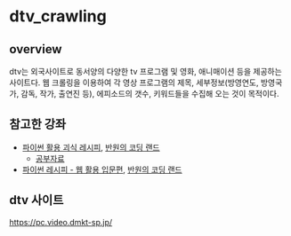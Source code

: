 # dtv_crawling

## overview
dtv는 외국사이트로 동서양의 다양한 tv 프로그램 및 영화, 애니매이션 등을 제공하는 사이트다.
웹 크롤링을 이용하여 각 영상 프로그램의 제목, 세부정보(방영연도, 방영국가, 감독, 작가, 출연진 등), 에피소드의 갯수, 키워드들을 수집해 오는 것이 목적이다.

## 참고한 강좌
* [파이썬 활용 괴식 레시피](https://www.youtube.com/playlist?list=PL5L3Lhdx2zrOeitGY8Y0-717WbjWBl3Kq), [반원의 코딩 랜드](https://www.youtube.com/user/soorte1)
  * [공부자료](https://github.com/Wonyoungpark/dtv_crawling/tree/master/pyYoutube_study)
* [파이썬 레시피 - 웹 활용 입문편](https://www.youtube.com/playlist?list=PL5L3Lhdx2zrOh0A_xh7TO4QfWFMo1fWH5), [반원의 코딩 랜드](https://www.youtube.com/user/soorte1)

## dtv 사이트
<https://pc.video.dmkt-sp.jp/>
